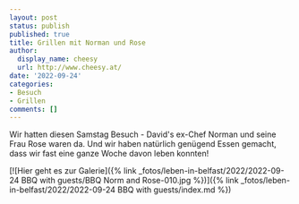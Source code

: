 ```yaml
---
layout: post
status: publish
published: true
title: Grillen mit Norman und Rose
author:
  display_name: cheesy
  url: http://www.cheesy.at/
date: '2022-09-24'
categories:
- Besuch
- Grillen
comments: []
---
```

Wir hatten diesen Samstag Besuch - David's ex-Chef Norman und seine Frau Rose waren da. Und wir haben natürlich genügend Essen gemacht, dass wir fast eine ganze Woche davon leben konnten!

[![Hier geht es zur Galerie]({% link _fotos/leben-in-belfast/2022/2022-09-24 BBQ with guests/BBQ Norm and Rose-010.jpg %})]({% link _fotos/leben-in-belfast/2022/2022-09-24 BBQ with guests/index.md %})